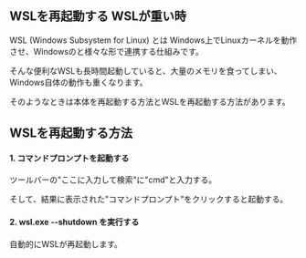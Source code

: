 ## WSLを再起動する WSLが重い時
WSL (Windows Subsystem for Linux) とは  Windows上でLinuxカーネルを動作させ、Windowsのと様々な形で連携する仕組みです。

そんな便利なWSLも長時間起動していると、大量のメモリを食ってしまい、Windows自体の動作も重くなります。

そのようなときは本体を再起動する方法とWSLを再起動する方法があります。

## WSLを再起動する方法

#### 1. コマンドプロンプトを起動する
ツールバーの"ここに入力して検索"に"cmd"と入力する。

そして、結果に表示された"コマンドプロンプト"をクリックすると起動する。

#### 2. wsl.exe --shutdown を実行する
自動的にWSLが再起動します。